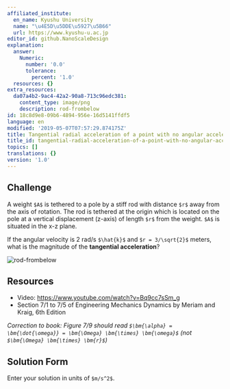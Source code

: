```yaml
---
affiliated_institute:
  en_name: Kyushu University
  name: "\u4E5D\u5DDE\u5927\u5B66"
  url: https://www.kyushu-u.ac.jp
editor_id: github.NanoScaleDesign
explanation:
  answer:
    Numeric:
      number: '0.0'
      tolerance:
        percent: '1.0'
  resources: {}
extra_resources:
  da07a4b2-9ac4-42a2-90a8-713c96edc381:
    content_type: image/png
    description: rod-frombelow
id: 18c8d9e8-09b6-4894-956e-16d5141ffdf5
language: en
modified: '2019-05-07T07:57:29.874175Z'
title: Tangential radial acceleration of a point with no angular acceleration
title_id: tangential-radial-acceleration-of-a-point-with-no-angular-acceleration
topics: []
translations: {}
version: '1.0'
---
```


## Challenge
A weight `$A$` is tethered to a pole by a stiff rod with distance `$r$` away from the axis of rotation. The rod is tethered at the origin which is located on the pole at a vertical displacement (z-axis) of length `$r$` from the weight. `$A$` is situated in the x-z plane.

If the angular velocity is 2 rad/s `$\hat{k}$` and `$r = 3/\sqrt{2}$` meters, what is the magnitude of the **tangential acceleration**?

![rod-frombelow](/api/v0/teachers/github.NanoScaleDesign/resources/public/da07a4b2-9ac4-42a2-90a8-713c96edc381.png/da07a4b2-9ac4-42a2-90a8-713c96edc381.png)

## Resources
- Video: https://www.youtube.com/watch?v=Bq9cc7sSm_g
- Section 7/1 to 7/5 of Engineering Mechanics Dynamics by Meriam and Kraig, 6th Edition

*Correction to book: Figure 7/9 should read `$\bm{\alpha} = \bm{\dot{\omega}} = \bm{\Omega} \bm{\times} \bm{\omega}$` (not `$\bm{\Omega} \bm{\times} \bm{r}$`)*

## Solution Form
Enter your solution in units of `$m/s^2$`.
